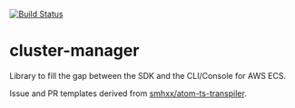 [![Build Status](https://travis-ci.com/YashdalfTheGray/cluster-manager.svg?branch=master)](https://travis-ci.com/YashdalfTheGray/cluster-manager)

# cluster-manager
Library to fill the gap between the SDK and the CLI/Console for AWS ECS.

Issue and PR templates derived from [smhxx/atom-ts-transpiler](https://github.com/smhxx/atom-ts-transpiler).
